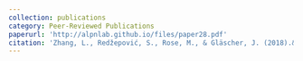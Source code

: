 ```yaml
---
collection: publications
category: Peer-Reviewed Publications
paperurl: 'http://alpnlab.github.io/files/paper28.pdf'
citation: 'Zhang, L., Redžepović, S., Rose, M., & Gläscher, J. (2018).&quot;Zen and the Art of Making a Bayesian Espresso.&quot; <i>Neuron.</i> 98(6).'
---
```

